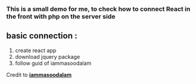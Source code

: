 ### This is a small demo for me, to check how to connect React in the front with php on the server side

## basic connection :

1. create react app
2. download jquery package
3. follow guid of iammasoodalam

Credit to **[iammasoodalam](https://www.geeksforgeeks.org/how-to-connect-reactjs-as-a-front-end-with-php-as-a-back-end/)**

